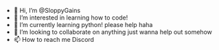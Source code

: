 - 👋 Hi, I’m @SloppyGains
- 👀 I’m interested in learning how to code!
- 🌱 I’m currently learning python! please help haha
- 💞️ I’m looking to collaborate on anything just wanna help out somehow
- 📫 How to reach me Discord 

<!---
SloppyGains/SloppyGains is a ✨ special ✨ repository because its `README.md` (this file) appears on your GitHub profile.
You can click the Preview link to take a look at your changes.
--->
